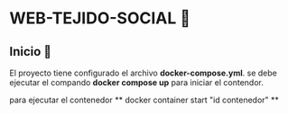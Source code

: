 # WEB-TEJIDO-SOCIAL 📝  
  

## Inicio  🚀  
El proyecto tiene configurado el archivo **docker-compose.yml**. 
se debe ejecutar el compando **docker compose up** para iniciar el contendor. 

para ejecutar el contenedor ** docker container start "id contenedor" **

